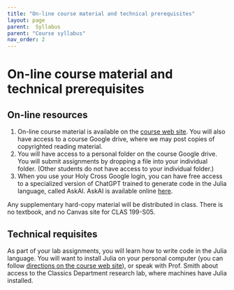 ```yaml
---
title: "On-line course material and technical prerequisites"
layout: page
parent:  Syllabus
parent: "Course syllabus"
nav_order: 2
---
```


# On-line course material and technical prerequisites



## On-line resources 

1. On-line course material is available on the [course web site](https://neelsmith.github.io/papyrus_to_pixels/). You will also have access to a course Google drive, where we may post copies of copyrighted reading material. 
2. You will have access to a personal folder on the course Google drive. You will submit assignments by dropping a file into your individual folder. (Other students do not have access to your individual folder.)
3. When you use your Holy Cross Google login, you can have free access to a specialized version of ChatGPT trained to generate code in the Julia language, called AskAI. AskAI is available online [here](https://juliahub.com/ui/AskAI). 

Any supplementary hard-copy material will be distributed in class. There is no textbook, and no Canvas site for CLAS 199-S05.



## Technical requisites

As part of your lab assignments, you will learn how to write code in the Julia language. You will want to install Julia on your personal computer (you can follow [directions on the course web site](https://neelsmith.github.io/papyrus_to_pixels/techprereqs/)), or speak with Prof. Smith about access to the Classics Department research lab, where machines have Julia installed.



